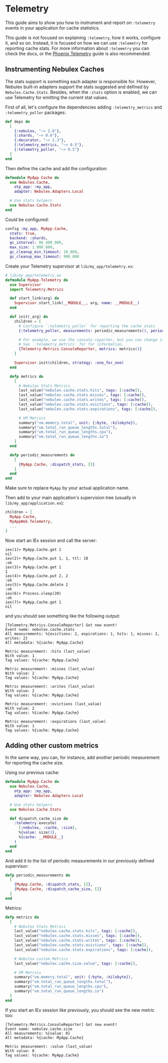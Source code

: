 # Telemetry

This guide aims to show you how to instrument and report on `:telemetry` events
in your application for cache statistics.

This guide is not focused on explaining `:telemetry`, how it works, configure
it, and so on. Instead, it is focused on how we can use `:telemetry` for
reporting cache stats. For more information about `:telemetry` you can check
the docs, or the [Phoenix Telemetry](https://hexdocs.pm/phoenix/telemetry.html)
guide is also recommended.

## Instrumenting Nebulex Caches

The stats support is something each adapter is responsible for. However,
Nebulex built-in adapters support the stats suggested and defined by
`Nebulex.Cache.Stats`. Besides, when the `:stats` option is enabled,
we can use Telemetry for emitting the current stat values.

First of all, let's configure the dependencies adding `:telemetry_metrics`
and `:telemetry_poller` packages:

```elixir
def deps do
  [
    {:nebulex, "~> 2.0"},
    {:shards, "~> 0.6"},
    {:decorator, "~> 1.3"},
    {:telemetry_metrics, "~> 0.5"},
    {:telemetry_poller, "~> 0.5"}
  ]
end
```

Then define the cache and add the configuration:

```elixir
defmodule MyApp.Cache do
  use Nebulex.Cache,
    otp_app: :my_app,
    adapter: Nebulex.Adapters.Local

  # Use stats helpers
  use Nebulex.Cache.Stats
end
```

Could be configured:

```elixir
config :my_app, MyApp.Cache,
  stats: true,
  backend: :shards,
  gc_interval: 86_400_000,
  max_size: 1_000_000,
  gc_cleanup_min_timeout: 10_000,
  gc_cleanup_max_timeout: 900_000
```

Create your Telemetry supervisor at `lib/my_app/telemetry.ex`:

```elixir
# lib/my_app/telemetry.ex
defmodule MyApp.Telemetry do
  use Supervisor
  import Telemetry.Metrics

  def start_link(arg) do
    Supervisor.start_link(__MODULE__, arg, name: __MODULE__)
  end

  def init(_arg) do
    children = [
      # Configure `:telemetry_poller` for reporting the cache stats
      {:telemetry_poller, measurements: periodic_measurements(), period: 10_000},

      # For example, we use the console reporter, but you can change it.
      # See `:telemetry_metrics` for for information.
      {Telemetry.Metrics.ConsoleReporter, metrics: metrics()}
    ]

    Supervisor.init(children, strategy: :one_for_one)
  end

  defp metrics do
    [
      # Nebulex Stats Metrics
      last_value("nebulex.cache.stats.hits", tags: [:cache]),
      last_value("nebulex.cache.stats.misses", tags: [:cache]),
      last_value("nebulex.cache.stats.writes", tags: [:cache]),
      last_value("nebulex.cache.stats.evictions", tags: [:cache]),
      last_value("nebulex.cache.stats.expirations", tags: [:cache]),

      # VM Metrics
      summary("vm.memory.total", unit: {:byte, :kilobyte}),
      summary("vm.total_run_queue_lengths.total"),
      summary("vm.total_run_queue_lengths.cpu"),
      summary("vm.total_run_queue_lengths.io")
    ]
  end

  defp periodic_measurements do
    [
      {MyApp.Cache, :dispatch_stats, []}
    ]
  end
end
```

Make sure to replace `MyApp` by your actual application name.

Then add to your main application's supervision tree
(usually in `lib/my_app/application.ex`):

```elixir
children = [
  MyApp.Cache,
  MyAppWeb.Telemetry,
  ...
]
```

Now start an IEx session and call the server:

```
iex(1)> MyApp.Cache.get 1
nil
iex(2)> MyApp.Cache.put 1, 1, ttl: 10
:ok
iex(3)> MyApp.Cache.get 1
1
iex(4)> MyApp.Cache.put 2, 2
:ok
iex(5)> MyApp.Cache.delete 2
:ok
iex(6)> Process.sleep(20)
:ok
iex(7)> MyApp.Cache.get 1
nil
```

and you should see something like the following output:

```
[Telemetry.Metrics.ConsoleReporter] Got new event!
Event name: nebulex.cache.stats
All measurements: %{evictions: 2, expirations: 1, hits: 1, misses: 2, writes: 2}
All metadata: %{cache: MyApp.Cache}

Metric measurement: :hits (last_value)
With value: 1
Tag values: %{cache: MyApp.Cache}

Metric measurement: :misses (last_value)
With value: 2
Tag values: %{cache: MyApp.Cache}

Metric measurement: :writes (last_value)
With value: 2
Tag values: %{cache: MyApp.Cache}

Metric measurement: :evictions (last_value)
With value: 2
Tag values: %{cache: MyApp.Cache}

Metric measurement: :expirations (last_value)
With value: 1
Tag values: %{cache: MyApp.Cache}
```

## Adding other custom metrics

In the same way, you can, for instance, add another periodic measurement for
reporting the cache size.

Using our previous cache:

```elixir
defmodule MyApp.Cache do
  use Nebulex.Cache,
    otp_app: :my_app,
    adapter: Nebulex.Adapters.Local

  # Use stats helpers
  use Nebulex.Cache.Stats

  def dispatch_cache_size do
    :telemetry.execute(
      [:nebulex, :cache, :size],
      %{value: size()},
      %{cache: __MODULE__}
    )
  end
end
```

And add it to the list of periodic measurements in our previously defined
supervisor:

```elixir
defp periodic_measurements do
  [
    {MyApp.Cache, :dispatch_stats, []},
    {MyApp.Cache, :dispatch_cache_size, []}
  ]
end
```

Metrics:

```elixir
defp metrics do
  [
    # Nebulex Stats Metrics
    last_value("nebulex.cache.stats.hits", tags: [:cache]),
    last_value("nebulex.cache.stats.misses", tags: [:cache]),
    last_value("nebulex.cache.stats.writes", tags: [:cache]),
    last_value("nebulex.cache.stats.evictions", tags: [:cache]),
    last_value("nebulex.cache.stats.expirations", tags: [:cache]),

    # Nebulex custom Metrics
    last_value("nebulex.cache.size.value", tags: [:cache]),

    # VM Metrics
    summary("vm.memory.total", unit: {:byte, :kilobyte}),
    summary("vm.total_run_queue_lengths.total"),
    summary("vm.total_run_queue_lengths.cpu"),
    summary("vm.total_run_queue_lengths.io")
  ]
end
```

If you start an IEx session like previously, you should see the new metric too:

```
[Telemetry.Metrics.ConsoleReporter] Got new event!
Event name: nebulex.cache.size
All measurements: %{value: 0}
All metadata: %{cache: MyApp.Cache}

Metric measurement: :value (last_value)
With value: 0
Tag values: %{cache: MyApp.Cache}
```

